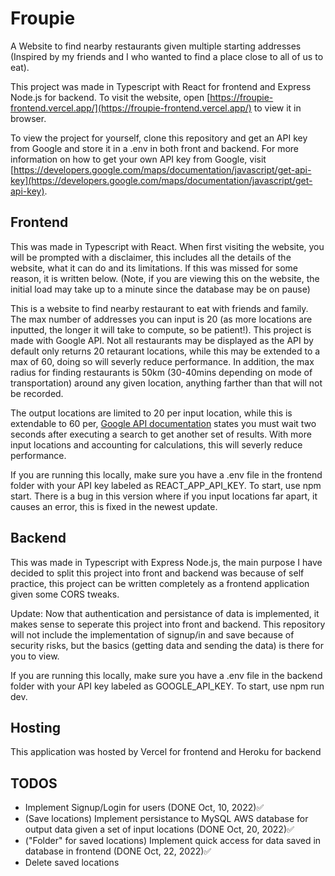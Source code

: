 # Froupie
A Website to find nearby restaurants given multiple starting addresses (Inspired by my friends and I who wanted to find a place close to all of us to eat).

This project was made in Typescript with React for frontend and Express Node.js for backend.
To visit the website, open [https://froupie-frontend.vercel.app/](https://froupie-frontend.vercel.app/) to view it in browser.

To view the project for yourself, clone this repository and get an API key from Google and store it in a .env in both front and backend. For more information on how to get your own API key from Google, visit [https://developers.google.com/maps/documentation/javascript/get-api-key](https://developers.google.com/maps/documentation/javascript/get-api-key).

## Frontend
This was made in Typescript with React. When first visiting the website, you will be prompted with a disclaimer, this includes all the details of the website, what it can do and its limitations. If this was missed for some reason, it is written below. (Note, if you are viewing this on the website, the initial load may take up to a minute since the database may be on pause)

This is a website to find nearby restaurant to eat with friends and family. The max number of addresses you can input is 20 (as more locations are inputted, the longer it will take to compute, so be patient!). This project is made with Google API. Not all restaurants may be displayed as the API by default only returns 20 retaurant locations, while this may be extended to a max of 60, doing so will severly reduce performance. In addition, the max radius for finding restaurants is 50km (30-40mins depending on mode of transportation) around any given location, anything farther than that will not be recorded.

The output locations are limited to 20 per input location, while this is extendable to 60 per, [Google API documentation](https://developers.google.com/maps/documentation/javascript/places#place_searches) states you must wait two seconds after executing a search to get another set of results. With more input locations and accounting for calculations, this will severly reduce performance. 

If you are running this locally, make sure you have a .env file in the frontend folder with your API key labeled as REACT_APP_API_KEY. To start, use npm start. There is a bug in this version where if you input locations far apart, it causes an error, this is fixed in the newest update.

## Backend
This was made in Typescript with Express Node.js, the main purpose I have decided to split this project into front and backend was because of self practice, this project can be written completely as a frontend application given some CORS tweaks. 

Update: Now that authentication and persistance of data is implemented, it makes sense to seperate this project into front and backend. This repository will not include the implementation of signup/in and save because of security risks, but the basics (getting data and sending the data) is there for you to view.

If you are running this locally, make sure you have a .env file in the backend folder with your API key labeled as GOOGLE_API_KEY. To start, use npm run dev.

## Hosting 
This application was hosted by Vercel for frontend and Heroku for backend

## TODOS
- Implement Signup/Login for users (DONE Oct, 10, 2022)✅
- (Save locations) Implement persistance to MySQL AWS database for output data given a set of input locations (DONE Oct, 20, 2022)✅
- ("Folder" for saved locations) Implement quick access for data saved in database in frontend (DONE Oct, 22, 2022)✅
- Delete saved locations
